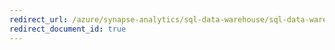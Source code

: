 ```yaml
---
redirect_url: /azure/synapse-analytics/sql-data-warehouse/sql-data-warehouse-troubleshoot-connectivity
redirect_document_id: true
---
```

